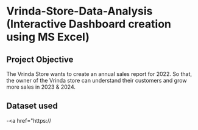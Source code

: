 # Vrinda-Store-Data-Analysis (Interactive Dashboard creation using MS Excel)

## Project Objective

The Vrinda Store wants to create an annual sales report for 2022. So that, the owner of the Vrinda store can understand their customers and grow more sales in 2023 & 2024.


## Dataset used
-<a href="https://
  
